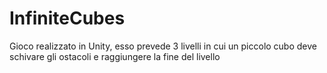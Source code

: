 # InfiniteCubes
Gioco realizzato in Unity, esso prevede 3 livelli in cui un piccolo cubo deve schivare gli ostacoli e raggiungere la fine del livello

